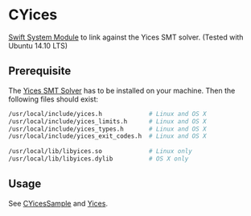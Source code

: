# CYices
[Swift System Module](https://github.com/apple/swift-package-manager/blob/master/Documentation/SystemModules.md) to link against the Yices SMT solver. (Tested with Ubuntu 14.10 LTS)

## Prerequisite

The [Yices SMT Solver](http://yices.csl.sri.com) has to be installed on your machine. 
Then the following files should exist:

```Bash
/usr/local/include/yices.h             # Linux and OS X
/usr/local/include/yices_limits.h      # Linux and OS X
/usr/local/include/yices_types.h       # Linux and OS X
/usr/local/include/yices_exit_codes.h  # Linux and OS X
    
/usr/local/lib/libyices.so             # Linux only
/usr/local/lib/libyices.dylib          # OS X only
```
    
## Usage

See [CYicesSample](https://github.com/AleGit/CYicesSample) and [Yices](https://github.com/AleGit/Yices).
